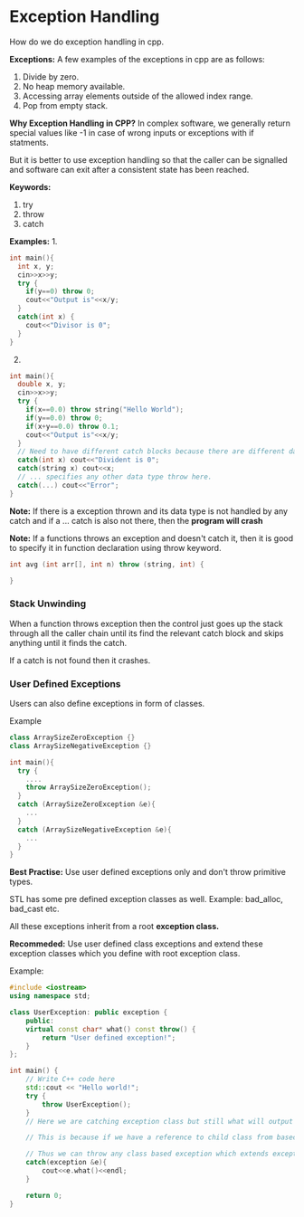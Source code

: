 # Exception Handling

How do we do exception handling in cpp.

**Exceptions:**
A few examples of the exceptions in cpp are as follows: 
1. Divide by zero.
2. No heap memory available.
3. Accessing array elements outside of the allowed index range.
4. Pop from empty stack.

**Why Exception Handling in CPP?**
In complex software, we generally return special values like -1 in case of wrong inputs or exceptions with if statments.

But it is better to use exception handling so that the caller can be signalled and software can exit after a consistent state has been reached.

**Keywords:**
1. try
2. throw
3. catch

**Examples:**
1. 
```cpp
int main(){
  int x, y;
  cin>>x>>y;
  try {
    if(y==0) throw 0;
    cout<<"Output is"<<x/y;
  }
  catch(int x) {
    cout<<"Divisor is 0";
  }
}
```

2. 
```cpp
int main(){
  double x, y;
  cin>>x>>y;
  try {
    if(x==0.0) throw string("Hello World");
    if(y==0.0) throw 0;
    if(x+y==0.0) throw 0.1;
    cout<<"Output is"<<x/y;
  }
  // Need to have different catch blocks because there are different data type throws.
  catch(int x) cout<<"Divident is 0";
  catch(string x) cout<<x;
  // ... specifies any other data type throw here.
  catch(...) cout<<"Error";
}


```

**Note:** If there is a exception thrown and its data type is not handled by any catch and if a ... catch is also not there, then the **program will crash**

**Note:** If a functions throws an exception and doesn't catch it, then it is good to specify it in function declaration using throw keyword.

```cpp
int avg (int arr[], int n) throw (string, int) {

}
```

### Stack Unwinding
When a function throws exception then the control just goes up the stack through all the caller chain until its find the relevant catch block and skips anything until it finds the catch.

If a catch is not found then it crashes.

### User Defined Exceptions
Users can also define exceptions in form of classes.

Example
```cpp
class ArraySizeZeroException {}
class ArraySizeNegativeException {}

int main(){
  try {
    ....
    throw ArraySizeZeroException();
  }
  catch (ArraySizeZeroException &e){
    ...
  }
  catch (ArraySizeNegativeException &e){
    ... 
  }
}
```

**Best Practise:**
Use user defined exceptions only and don't throw primitive types.

STL has some pre defined exception classes as well. Example: bad_alloc, bad_cast etc.

All these exceptions inherit from a root **exception class.**

**Recommeded:**
Use user defined class exceptions and extend these exception classes which you define with root exception class.

Example:

```cpp
#include <iostream>
using namespace std;

class UserException: public exception {
    public:
    virtual const char* what() const throw() {
        return "User defined exception!";
    }
};

int main() {
    // Write C++ code here
    std::cout << "Hello world!";
    try {
        throw UserException();
    }
    // Here we are catching exception class but still what will output UserExceptions what output.

    // This is because if we have a reference to child class from baseclass type and we call a function we call derived class fucntion call.

    // Thus we can throw any class based exception which extends exception and we can catch it with one catch block.
    catch(exception &e){
        cout<<e.what()<<endl;
    }

    return 0;
}
```

